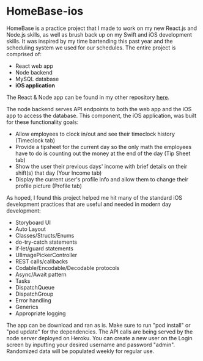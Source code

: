 # HomeBase-ios

HomeBase is a practice project that I made to work on my new React.js and Node.js skills, as well as brush back up on my Swift and iOS development skills. It was inspired by my time bartending this past year and the scheduling system we used for our schedules. The entire project is comprised of:
* React web app
* Node backend
* MySQL database
* __iOS application__

The React & Node app can be found in my other repository [here](https://github.com/cturczynski/HomeBase).

The node backend serves API endpoints to both the web app and the iOS app to access the database. This component, the iOS application, was built for these functionality goals:
* Allow employees to clock in/out and see their timeclock history (Timeclock tab)
* Provide a tipsheet for the current day so the only math the employees have to do is counting out the money at the end of the day (Tip Sheet tab)
* Show the user their previous days' income with brief details on their shift(s) that day (Your Income tab)
* Display the current user's profile info and allow them to change their profile picture (Profile tab)

As hoped, I found this project helped me hit many of the standard iOS development practices that are useful and needed in modern day development:
* Storyboard UI
* Auto Layout
* Classes/Structs/Enums
* do-try-catch statements
* if-let/guard statements
* UIImagePickerController
* REST calls/callbacks
* Codable/Encodable/Decodable protocols
* Async/Await pattern
* Tasks
* DispatchQueue
* DispatchGroup
* Error handling
* Generics
* Appropriate logging

The app can be download and ran as is. Make sure to run "pod install" or "pod update" for the dependencies. The API calls are being served by the node server deployed on Heroku. You can create a new user on the Login screen by inputting your desired username and password "admin". Randomized data will be populated weekly for regular use.
